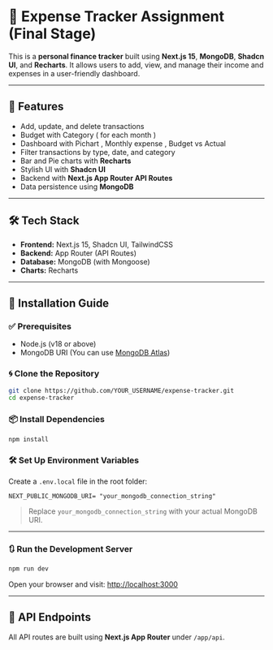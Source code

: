 # 💸 Expense Tracker Assignment (Final Stage)

This is a **personal finance tracker** built using **Next.js 15**, **MongoDB**, **Shadcn UI**, and **Recharts**. It allows users to add, view, and manage their income and expenses in a user-friendly dashboard.

---

## 🚀 Features

* Add, update, and delete transactions
* Budget with Category ( for each month )
* Dashboard with Pichart , Monthly expense , Budget vs Actual 
* Filter transactions by type, date, and category
* Bar and Pie charts with **Recharts**
* Stylish UI with **Shadcn UI**
* Backend with **Next.js App Router API Routes**
* Data persistence using **MongoDB**

---

## 🛠️ Tech Stack

* **Frontend:** Next.js 15, Shadcn UI, TailwindCSS
* **Backend:** App Router (API Routes)
* **Database:** MongoDB (with Mongoose)
* **Charts:** Recharts

---

## 🧾 Installation Guide

### ✅ Prerequisites

* Node.js (v18 or above)
* MongoDB URI (You can use [MongoDB Atlas](https://www.mongodb.com/cloud/atlas))

### 🌀 Clone the Repository

```bash
git clone https://github.com/YOUR_USERNAME/expense-tracker.git
cd expense-tracker
```

### 📦 Install Dependencies

```bash
npm install
```

### 🛠️ Set Up Environment Variables

Create a `.env.local` file in the root folder:

```env
NEXT_PUBLIC_MONGODB_URI= "your_mongodb_connection_string"
```

> Replace `your_mongodb_connection_string` with your actual MongoDB URI.

---

### 🔃 Run the Development Server

```bash
npm run dev
```

Open your browser and visit: [http://localhost:3000](http://localhost:3000)

---

## 📡 API Endpoints

All API routes are built using **Next.js App Router** under `/app/api`.
